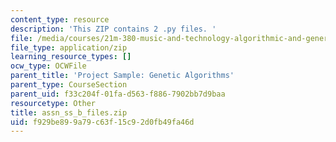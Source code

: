 ```yaml
---
content_type: resource
description: 'This ZIP contains 2 .py files. '
file: /media/courses/21m-380-music-and-technology-algorithmic-and-generative-music-spring-2010/f929be899a79c63f15c92d0fb49fa46d_assn_ss_b_files.zip
file_type: application/zip
learning_resource_types: []
ocw_type: OCWFile
parent_title: 'Project Sample: Genetic Algorithms'
parent_type: CourseSection
parent_uid: f33c204f-01fa-d563-f886-7902bb7d9baa
resourcetype: Other
title: assn_ss_b_files.zip
uid: f929be89-9a79-c63f-15c9-2d0fb49fa46d
---
```


